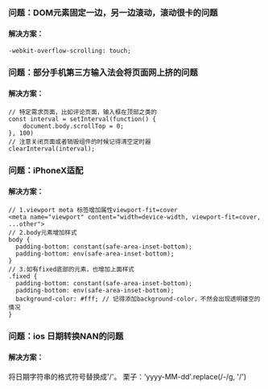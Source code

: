 

### 问题：DOM元素固定一边，另一边滚动，滚动很卡的问题

#### 解决方案：
```
-webkit-overflow-scrolling: touch;
```



### 问题：部分手机第三方输入法会将页面网上挤的问题

#### 解决方案：
```
// 特定需求页面，比如评论页面，输入框在顶部之类的
const interval = setInterval(function() {
    document.body.scrollTop = 0;
}, 100)
// 注意关闭页面或者销毁组件的时候记得清空定时器
clearInterval(interval);
```



### 问题：iPhoneX适配

#### 解决方案：
```
// 1.viewport meta 标签增加属性viewport-fit=cover
<meta name="viewport" content="width=device-width, viewport-fit=cover, ...other">
// 2.body元素增加样式
body {
  padding-bottom: constant(safe-area-inset-bottom);
  padding-bottom: env(safe-area-inset-bottom);
}
// 3.如有fixed底部的元素，也增加上面样式
.fixed {
  padding-bottom: constant(safe-area-inset-bottom);
  padding-bottom: env(safe-area-inset-bottom);
  background-color: #fff; // 记得添加background-color，不然会出现透明镂空的情况
}
```


### 问题：ios 日期转换NAN的问题

#### 解决方案：
将日期字符串的格式符号替换成'/'。
栗子：'yyyy-MM-dd'.replace(/-/g, '/')
